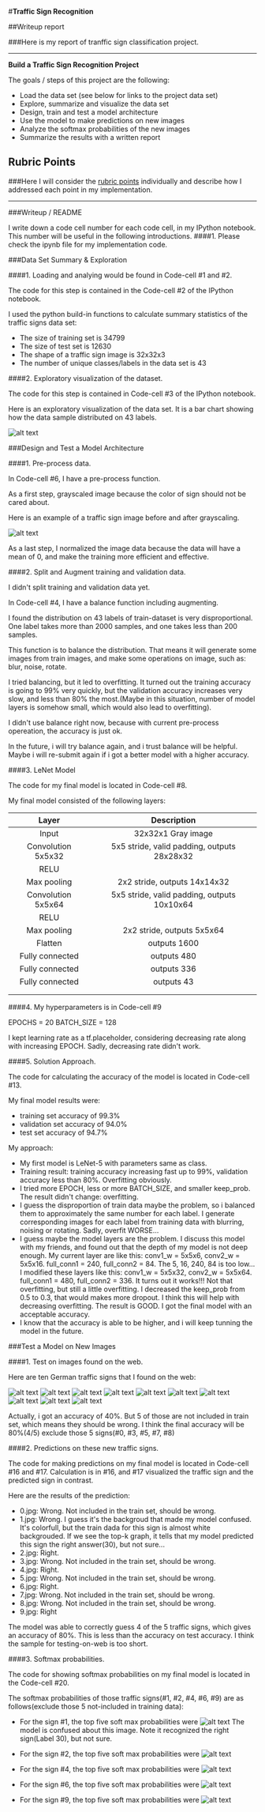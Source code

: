 #**Traffic Sign Recognition** 

##Writeup report

###Here is my report of tranffic sign classification project.

---

**Build a Traffic Sign Recognition Project**

The goals / steps of this project are the following:
* Load the data set (see below for links to the project data set)
* Explore, summarize and visualize the data set
* Design, train and test a model architecture
* Use the model to make predictions on new images
* Analyze the softmax probabilities of the new images
* Summarize the results with a written report

[//]: # (Image References)

[image1]: ./report-res/visualization.png "Visualization"
[image2]: ./report-res/grayscale.png "Grayscaling"

[TrafficSign0]: ./signs/0.jpg "Traffic Sign 0"
[TrafficSign1]: ./signs/1.jpg "Traffic Sign 1"
[TrafficSign2]: ./signs/2.jpg "Traffic Sign 2"
[TrafficSign3]: ./signs/3.jpg "Traffic Sign 3"
[TrafficSign4]: ./signs/4.jpg "Traffic Sign 4"
[TrafficSign5]: ./signs/5.jpg "Traffic Sign 5"
[TrafficSign6]: ./signs/6.jpg "Traffic Sign 6"
[TrafficSign7]: ./signs/7.jpg "Traffic Sign 7"
[TrafficSign8]: ./signs/8.jpg "Traffic Sign 8"
[TrafficSign9]: ./signs/9.jpg "Traffic Sign 9"

[Softmax0]: ./report-res/softmax0.png "Probabilities for sign #0"
[Softmax1]: ./report-res/softmax1.png "Probabilities for sign #1"
[Softmax2]: ./report-res/softmax2.png "Probabilities for sign #2"
[Softmax3]: ./report-res/softmax3.png "Probabilities for sign #3"
[Softmax4]: ./report-res/softmax4.png "Probabilities for sign #4"
[Softmax5]: ./report-res/softmax5.png "Probabilities for sign #5"
[Softmax6]: ./report-res/softmax6.png "Probabilities for sign #6"
[Softmax7]: ./report-res/softmax7.png "Probabilities for sign #7"
[Softmax8]: ./report-res/softmax8.png "Probabilities for sign #8"
[Softmax9]: ./report-res/softmax9.png "Probabilities for sign #9"


## Rubric Points
###Here I will consider the [rubric points](https://review.udacity.com/#!/rubrics/481/view) individually and describe how I addressed each point in my implementation.  

---
###Writeup / README

I write down a code cell number for each code cell, in my IPython notebook. This number will be useful in the following introductions.
####1. Please check the ipynb file for my implementation code.

###Data Set Summary & Exploration

####1. Loading and analying would be found in Code-cell #1 and #2.

The code for this step is contained in the Code-cell #2 of the IPython notebook.  

I used the python build-in functions to calculate summary statistics of the traffic
signs data set:

* The size of training set is 34799
* The size of test set is 12630
* The shape of a traffic sign image is 32x32x3
* The number of unique classes/labels in the data set is 43

####2. Exploratory visualization of the dataset.

The code for this step is contained in Code-cell #3 of the IPython notebook.  

Here is an exploratory visualization of the data set. It is a bar chart showing how the data sample distributed on 43 labels.

![alt text][image1]

###Design and Test a Model Architecture

####1. Pre-process data.

In Code-cell #6, I have a pre-process function. 

As a first step, grayscaled image because the color of sign should not be cared about.

Here is an example of a traffic sign image before and after grayscaling.

![alt text][image2]

As a last step, I normalized the image data because the data will have a mean of 0, and make the training more efficient and effective.
   
####2. Split and Augment training and validation data.

I didn't split training and validation data yet.

In Code-cell #4, I have a balance function including augmenting.
   
I found the distribution on 43 labels of train-dataset is very disproportional. One label takes more than 2000 samples, and one takes less than 200 samples.
   
This function is to balance the distribution. That means it will generate some images from train images, and make some operations on image, such as: blur, noise, rotate.
   
I tried balancing, but it led to overfitting. It turned out the training accuracy is going to 99% very quickly, but the validation accuracy increases very slow, and less than 80% the most.(Maybe in this situation, number of model layers is somehow small, which would also lead to overfitting).
   
I didn't use balance right now, because with current pre-process opereation, the accuracy is just ok.
   
In the future, i will try balance again, and i trust balance will be helpful. Maybe i will re-submit again if i got a better model with a higher accuracy.


####3. LeNet Model

The code for my final model is located in Code-cell #8. 

My final model consisted of the following layers:

| Layer         		|     Description	        					| 
|:---------------------:|:---------------------------------------------:| 
| Input         		| 32x32x1 Gray image   							| 
| Convolution 5x5x32	| 5x5 stride, valid padding, outputs 28x28x32 	|
| RELU					|												|
| Max pooling	      	| 2x2 stride, outputs 14x14x32  				|
| Convolution 5x5x64	| 5x5 stride, valid padding, outputs 10x10x64 	|
| RELU					|												|
| Max pooling	      	| 2x2 stride, outputs 5x5x64    				|
| Flatten       		| outputs 1600 									|
| Fully connected		| outputs 480 									|
| Fully connected		| outputs 336 									|
| Fully connected		| outputs 43 									|
|						|												|
|						|												|
 


####4. My hyperparameters is in Code-cell #9

EPOCHS = 20
BATCH_SIZE = 128

I kept learning rate as a tf.placeholder, considering decreasing rate along with increasing EPOCH.
Sadly, decreasing rate didn't work.

####5. Solution Approach.

The code for calculating the accuracy of the model is located in Code-cell #13.

My final model results were:
* training set accuracy of 99.3%
* validation set accuracy of 94.0%
* test set accuracy of 94.7%

My approach:
* My first model is LeNet-5 with parameters same as class.
* Training result: training accuracy increasing fast up to 99%, validation accuracy less than 80%.
  Overfitting obviously.
* I tried more EPOCH, less or more BATCH_SIZE, and smaller keep_prob.
  The result didn't change: overfitting.
* I guess the disproportion of train data maybe the problem, so i balanced them to approximately the same number for each label. I generate corresponding images for each label from training data with blurring, noising or rotating.
  Sadly, overfit WORSE...
* I guess maybe the model layers are the problem. I discuss this model with my friends, and found out that the depth of my model is not deep enough.
  My current layer are like this: conv1_w = 5x5x6, conv2_w = 5x5x16. full_conn1 = 240, full_conn2 = 84.
  The 5, 16, 240, 84 is too low...
  I modified these layers like this: conv1_w = 5x5x32, conv2_w = 5x5x64. full_conn1 = 480, full_conn2 = 336.
  It turns out it works!!! Not that overfitting, but still a little overfitting.
  I decreased the keep_prob from 0.5 to 0.3, that would makes more dropout. I think this will help with decreasing overfitting.
  The result is GOOD. I got the final model with an acceptable accuracy.
* I know that the accuracy is able to be higher, and i will keep tunning the model in the future.
 

###Test a Model on New Images

####1. Test on images found on the web.

Here are ten German traffic signs that I found on the web:

![alt text][TrafficSign0] ![alt text][TrafficSign1] ![alt text][TrafficSign2] ![alt text][TrafficSign3] ![alt text][TrafficSign4]
![alt text][TrafficSign5] ![alt text][TrafficSign6] ![alt text][TrafficSign7] ![alt text][TrafficSign8] ![alt text][TrafficSign9]

Actually, i got an accuracy of 40%. But 5 of those are not included in train set, which means they should be wrong.
I think the final accuracy will be 80%(4/5) exclude those 5 signs(#0, #3, #5, #7, #8)

####2. Predictions on these new traffic signs.

The code for making predictions on my final model is located in Code-cell #16 and #17.
Calculation is in #16, and #17 visualized the traffic sign and the predicted sign in contrast.

Here are the results of the prediction:

* 0.jpg: Wrong. Not included in the train set, should be wrong.
* 1.jpg: Wrong. I guess it's the backgroud that made my model confused.
         It's colorfull, but the train dada for this sign is almost white backgrouded.
         If we see the top-k graph, it tells that my model predicted this sign the right answer(30), but not sure...
* 2.jpg: Right.
* 3.jpg: Wrong. Not included in the train set, should be wrong.
* 4.jpg: Right.
* 5.jpg: Wrong. Not included in the train set, should be wrong.
* 6.jpg: Right.
* 7.jpg: Wrong. Not included in the train set, should be wrong.
* 8.jpg: Wrong. Not included in the train set, should be wrong.
* 9.jpg: Right

The model was able to correctly guess 4 of the 5 traffic signs, which gives an accuracy of 80%. This is less than the accuracy on test accuracy. I think the sample for testing-on-web is too short.

####3. Softmax probabilities.

The code for showing softmax probabilities on my final model is located in the Code-cell #20.

The softmax probabilities of those traffic signs(#1, #2, #4, #6, #9) are as follows(exclude those 5 not-included in training data):

* For the sign #1, the top five soft max probabilities were
  ![alt text][Softmax1]
  The model is confused about this image. Note it recognized the right sign(Label 30), but not sure.

* For the sign #2, the top five soft max probabilities were
  ![alt text][Softmax2]

* For the sign #4, the top five soft max probabilities were
  ![alt text][Softmax4]

* For the sign #6, the top five soft max probabilities were
  ![alt text][Softmax6]

* For the sign #9, the top five soft max probabilities were
  ![alt text][Softmax9]